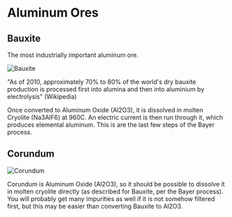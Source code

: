 
# Aluminum Ores

## Bauxite

The most industrially important aluminum ore.

![Bauxite](bauxite.png)

"As of 2010, approximately 70% to 80% of the world's dry bauxite
production is processed first into alumina and then into aluminium by
electrolysis" (Wikipedia)

Once converted to Aluminum Oxide (Al2O3), it is dissolved in molten
Cryolite (Na3AlF6) at 960C.  An electric current is then run through
it, which produces elemental aluminum.  This is are the last few
steps of the Bayer process.

## Corundum

![Corundum](corundum.png)

Corundum is Aluminum Oxide (Al2O3), so it should be possible to dissolve
it in molten cryolite directly (as described for Bauxite, per the
Bayer process).  You will probably get many impurities as well if it
is not somehow filtered first, but this may be easier than converting
Bauxite to Al2O3.
